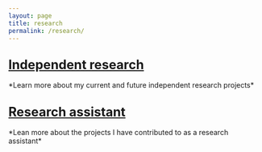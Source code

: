 ```yaml
---
layout: page
title: research
permalink: /research/
---
```


<h2> <a href="/research/ind-research" style="font-size: 25px"> Independent research </a> </h2>
*Learn more about my current and future independent research projects*

<h2> <a href="/research/ra" style="font-size: 25px"> Research assistant </a> </h2>
*Lean more about the projects I have contributed to as a research assistant*
